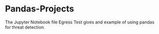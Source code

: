 # Pandas-Projects
The Jupyter Notebook file Egress Test gives and example of using pandas for threat detection. 

